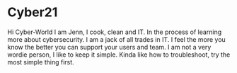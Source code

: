 # Cyber21

Hi Cyber-World
I am Jenn, I cook, clean and IT. In the process of learning more about cybersecurity.  I am a jack of all trades in IT.  I feel the more you know the better you can support your users and team. I am not a very wordie person, I like to keep it simple.  Kinda like how to troubleshoot, try the most simple thing first.  
